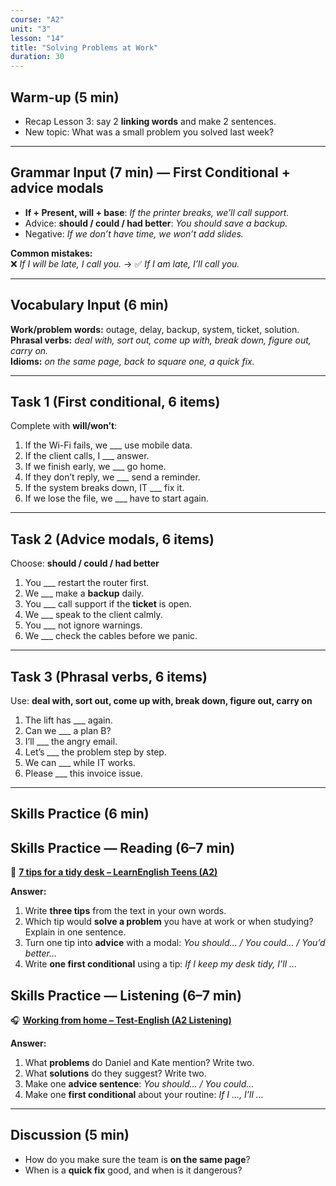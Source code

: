 ```yaml
---
course: "A2"
unit: "3"
lesson: "14"
title: "Solving Problems at Work"
duration: 30
---
```


## Warm-up (5 min)
- Recap Lesson 3: say 2 **linking words** and make 2 sentences.  
- New topic: What was a small problem you solved last week?

---

## Grammar Input (7 min) — **First Conditional + advice modals**
- **If + Present, will + base**: *If the printer breaks, we’ll call support.*  
- Advice: **should / could / had better**: *You should save a backup.*  
- Negative: *If we don’t have time, we won’t add slides.*

**Common mistakes:**  
❌ *If I will be late, I call you.* → ✅ *If I am late, I’ll call you.*

---

## Vocabulary Input (6 min)
**Work/problem words:** outage, delay, backup, system, ticket, solution.  
**Phrasal verbs:** *deal with, sort out, come up with, break down, figure out, carry on.*  
**Idioms:** *on the same page, back to square one, a quick fix.*

---

## Task 1 (First conditional, 6 items)
Complete with **will/won’t**:
1. If the Wi-Fi fails, we ___ use mobile data.  
2. If the client calls, I ___ answer.  
3. If we finish early, we ___ go home.  
4. If they don’t reply, we ___ send a reminder.  
5. If the system breaks down, IT ___ fix it.  
6. If we lose the file, we ___ have to start again.

---

## Task 2 (Advice modals, 6 items)
Choose: **should / could / had better**  
1. You ___ restart the router first.  
2. We ___ make a **backup** daily.  
3. You ___ call support if the **ticket** is open.  
4. We ___ speak to the client calmly.  
5. You ___ not ignore warnings.  
6. We ___ check the cables before we panic.

---

## Task 3 (Phrasal verbs, 6 items)
Use: **deal with, sort out, come up with, break down, figure out, carry on**  
1. The lift has ___ again.  
2. Can we ___ a plan B?  
3. I’ll ___ the angry email.  
4. Let’s ___ the problem step by step.  
5. We can ___ while IT works.  
6. Please ___ this invoice issue.

---

## Skills Practice (6 min)
## Skills Practice — Reading (6–7 min)

📰 **[7 tips for a tidy desk – LearnEnglish Teens (A2)](https://learnenglishteens.britishcouncil.org/skills/reading/a2-reading/7-tips-tidy-desk)**

**Answer:**
1) Write **three tips** from the text in your own words.  
2) Which tip would **solve a problem** you have at work or when studying? Explain in one sentence.  
3) Turn one tip into **advice** with a modal: *You should… / You could… / You’d better…*  
4) Write **one first conditional** using a tip: *If I keep my desk tidy, I’ll …*


## Skills Practice — Listening (6–7 min)

🎧 **[Working from home – Test-English (A2 Listening)](https://test-english.com/listening/a2/working-from-home-listening-test/)**

**Answer:**
1) What **problems** do Daniel and Kate mention? Write two.  
2) What **solutions** do they suggest? Write two.  
3) Make one **advice sentence**: *You should… / You could…*  
4) Make one **first conditional** about your routine: *If I …, I’ll …*


---

## Discussion (5 min)
- How do you make sure the team is **on the same page**?  
- When is a **quick fix** good, and when is it dangerous?
